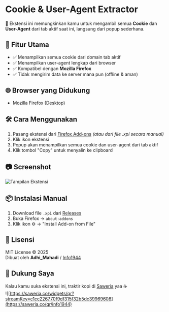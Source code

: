 # Cookie & User-Agent Extractor

🧩 Ekstensi ini memungkinkan kamu untuk mengambil semua **Cookie** dan **User-Agent** dari tab aktif saat ini, langsung dari popup sederhana.

## 📝 Fitur Utama

- ✅ Menampilkan semua cookie dari domain tab aktif
- ✅ Menampilkan user-agent lengkap dari browser
- ✅ Kompatibel dengan **Mozilla Firefox**
- ✅ Tidak mengirim data ke server mana pun (offline & aman)

## 🌐 Browser yang Didukung

- Mozilla Firefox (Desktop)

## 🛠️ Cara Menggunakan

1. Pasang ekstensi dari [Firefox Add-ons](#) *(atau dari file .xpi secara manual)*
2. Klik ikon ekstensi
3. Popup akan menampilkan semua cookie dan user-agent dari tab aktif
4. Klik tombol "Copy" untuk menyalin ke clipboard

## 📷 Screenshot

![Tampilan Ekstensi](https://i.ibb.co/4w8fjzcY/Screenshot-109.png)


## 📦 Instalasi Manual

1. Download file `.xpi` dari [Releases](#)
2. Buka Firefox → `about:addons`
3. Klik ikon ⚙️ → "Install Add-on from File"

## 📄 Lisensi

MIT License © 2025  
Dibuat oleh **Adhi_Mahadi** / [Info1944](https://github.com/info1944)


## 💖 Dukung Saya

Kalau kamu suka ekstensi ini, traktir kopi di [Saweria](https://saweria.co/info1944) yaa ☕  
![[https://saweria.co/widgets/qr?streamKey=c1cc226770f9df315f32b5dc39969608](https://saweria.co/qr/info1944)  

